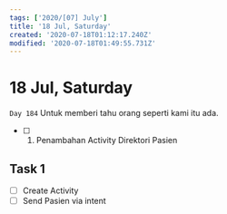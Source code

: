 ```yaml
---
tags: ['2020/[07] July']
title: '18 Jul, Saturday'
created: '2020-07-18T01:12:17.240Z'
modified: '2020-07-18T01:49:55.731Z'
---
```


# 18 Jul, Saturday

`Day 184` Untuk memberi tahu orang seperti kami itu ada.

- [ ] 1. Penambahan Activity Direktori Pasien

## Task 1
- [ ] Create Activity
- [ ] Send Pasien via intent
